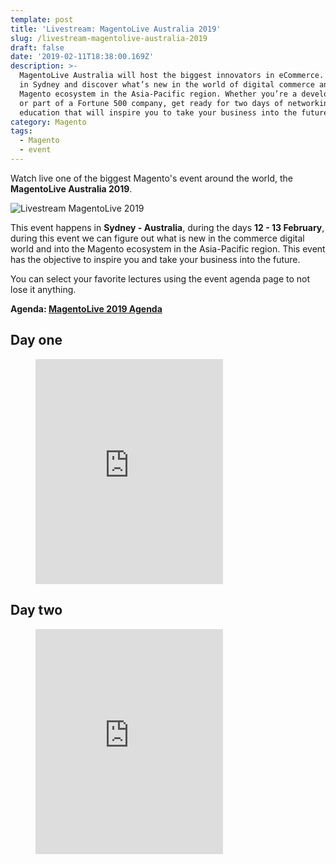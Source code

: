 ```yaml
---
template: post
title: 'Livestream: MagentoLive Australia 2019'
slug: /livestream-magentolive-australia-2019
draft: false
date: '2019-02-11T18:38:00.169Z'
description: >-
  MagentoLive Australia will host the biggest innovators in eCommerce. Join us
  in Sydney and discover what’s new in the world of digital commerce and the
  Magento ecosystem in the Asia-Pacific region. Whether you’re a developer, CMO,
  or part of a Fortune 500 company, get ready for two days of networking and
  education that will inspire you to take your business into the future.
category: Magento
tags:
  - Magento
  - event
---
```

Watch live one of the biggest Magento's event around the world, the **MagentoLive Australia 2019**.

![Livestream MagentoLive 2019](https://i.imgur.com/MknZQM6.jpg "Livestream MagentoLive 2019")

This event happens in **Sydney - Australia**, during the days **12 - 13 February**, during this event we can figure out what is new in the commerce digital world and into the Magento ecosystem in the Asia-Pacific region. This event has the objective to inspire you and take your business into the future.

You can select your favorite lectures using the event agenda page to not lose it anything.

**Agenda: [MagentoLive 2019 Agenda](https://live-au.magento.com/agenda)**

## Day one

<figure class="video_container">
    <iframe height="360" src="https://www.youtube-nocookie.com/embed/fqUidqxVsCU" frameborder="0" allow="accelerometer; autoplay; encrypted-media; gyroscope; picture-in-picture" allowfullscreen></iframe>
</figure>

## Day two

<figure class="video_container">
    <iframe height="360" src="https://www.youtube-nocookie.com/embed/w3z0oH-neqI" frameborder="0" allow="accelerometer; autoplay; encrypted-media; gyroscope; picture-in-picture" allowfullscreen></iframe>
</figure>
